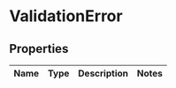 
# ValidationError

## Properties
Name | Type | Description | Notes
------------ | ------------- | ------------- | -------------



